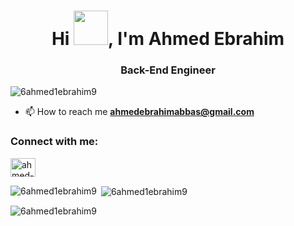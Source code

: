 <h1 align="center">Hi <img src="https://github.com/mitul3737/mitul3737/raw/main/Wave.gif" height="55px" style="max-width: 100%; display: inline-block;" data-target="animated-image.originalImage">, I'm Ahmed Ebrahim</h1>
<h3 align="center">Back-End Engineer</h3>

<p align="left"> <img src="https://komarev.com/ghpvc/?username=6ahmed1ebrahim9&label=Profile%20views&color=0e75b6&style=flat" alt="6ahmed1ebrahim9" /> </p>

- 📫 How to reach me **ahmedebrahimabbas@gmail.com**

<h3 align="left">Connect with me:</h3>
<p align="left">

<a href="https://linkedin.com/in/ahmed-ebrahim-518534255" target="blank"><img align="center" src="https://raw.githubusercontent.com/rahuldkjain/github-profile-readme-generator/master/src/images/icons/Social/linked-in-alt.svg" alt="ahmed-ebrahim-518534255" height="30" width="40" /></a>
</p>

<p><img align="left" src="https://github-readme-stats.vercel.app/api/top-langs?username=6ahmed1ebrahim9&show_icons=true&locale=en&layout=compact" alt="6ahmed1ebrahim9" /></p>

<p>&nbsp;<img align="center" src="https://github-readme-stats.vercel.app/api?username=6ahmed1ebrahim9&show_icons=true&locale=en" alt="6ahmed1ebrahim9" /></p>

<p><img align="center" src="https://github-readme-streak-stats.herokuapp.com/?user=6ahmed1ebrahim9&" alt="6ahmed1ebrahim9" /></p>

